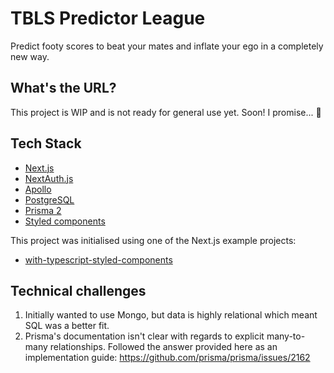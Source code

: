 # TBLS Predictor League

Predict footy scores to beat your mates and inflate your ego in a completely new way.

## What's the URL?

This project is WIP and is not ready for general use yet. Soon! I promise... :eyes:

## Tech Stack

- [Next.js](https://nextjs.org/)
- [NextAuth.js](https://github.com/nextauthjs/next-auth)
- [Apollo](https://www.apollographql.com/)
- [PostgreSQL](https://www.postgresql.org/)
- [Prisma 2](https://www.prisma.io/)
- [Styled components](https://styled-components.com/)

This project was initialised using one of the Next.js example projects:

- [with-typescript-styled-components](https://github.com/vercel/next.js/tree/canary/examples/with-typescript-styled-components)

## Technical challenges

1. Initially wanted to use Mongo, but data is highly relational which meant SQL was a better fit.
1. Prisma's documentation isn't clear with regards to explicit many-to-many relationships. Followed the answer provided here as an implementation guide: https://github.com/prisma/prisma/issues/2162
